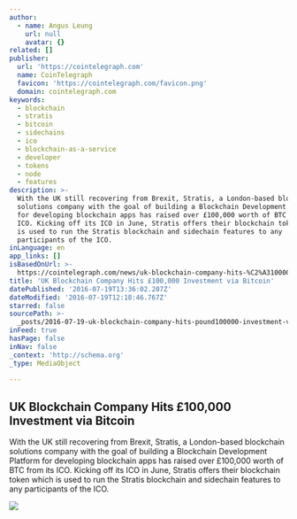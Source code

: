 ```yaml
---
author:
  - name: Angus Leung
    url: null
    avatar: {}
related: []
publisher:
  url: 'https://cointelegraph.com'
  name: CoinTelegraph
  favicon: 'https://cointelegraph.com/favicon.png'
  domain: cointelegraph.com
keywords:
  - blockchain
  - stratis
  - bitcoin
  - sidechains
  - ico
  - blockchain-as-a-service
  - developer
  - tokens
  - node
  - features
description: >-
  With the UK still recovering from Brexit, Stratis, a London-based blockchain
  solutions company with the goal of building a Blockchain Development Platform
  for developing blockchain apps has raised over £100,000 worth of BTC from its
  ICO. Kicking off its ICO in June, Stratis offers their blockchain token which
  is used to run the Stratis blockchain and sidechain features to any
  participants of the ICO.
inLanguage: en
app_links: []
isBasedOnUrl: >-
  https://cointelegraph.com/news/uk-blockchain-company-hits-%C2%A3100000-investment-via-bitcoin
title: 'UK Blockchain Company Hits £100,000 Investment via Bitcoin'
datePublished: '2016-07-19T13:36:02.207Z'
dateModified: '2016-07-19T12:18:46.767Z'
starred: false
sourcePath: >-
  _posts/2016-07-19-uk-blockchain-company-hits-pound100000-investment-via-bitcoin.md
inFeed: true
hasPage: false
inNav: false
_context: 'http://schema.org'
_type: MediaObject

---
```

<article style=""><h1>UK Blockchain Company Hits £100,000 Investment via Bitcoin</h1><p>With the UK still recovering from Brexit, Stratis, a London-based blockchain solutions company with the goal of building a Blockchain Development Platform for developing blockchain apps has raised over £100,000 worth of BTC from its ICO. Kicking off its ICO in June, Stratis offers their blockchain token which is used to run the Stratis blockchain and sidechain features to any participants of the ICO.</p><img src="https://cointelegraph.com/images/725_aHR0cDovL2NvaW50ZWxlZ3JhcGguY29tL3N0b3JhZ2UvdXBsb2Fkcy92aWV3LzJkNGQ4MWM3NWZlOTBhNGI3YjExODJkM2ZhZWEzZmQxLmpwZw==.jpg" /></article>